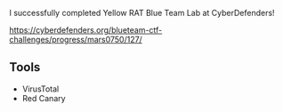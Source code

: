 I successfully completed Yellow RAT Blue Team Lab at CyberDefenders!

https://cyberdefenders.org/blueteam-ctf-challenges/progress/mars0750/127/ 

## Tools
- VirusTotal
- Red Canary
